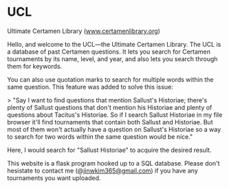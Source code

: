 # UCL
Ultimate Certamen Library (www.certamenlibrary.org)

Hello, and welcome to the UCL—the Ultimate Certamen Library. The UCL is a database of past Certamen questions. It lets you search for Certamen tournaments by its name, level, and year, and also lets you search through them for keywords. 

You can also use quotation marks to search for multiple words within the same question. This feature was added to solve this issue:

\> "Say I want to find questions that mention Sallust's Historiae; there's plenty of Sallust questions that don't mention his Historiae and plenty of questions about Tacitus's Historiae. So if I search Sallust Historiae in my file browser it'll find tournaments that contain both Sallust and Historiae. But most of them won't actually have a question on Sallust's Historiae so a way to search for two words within the same question would be nice."

Here, I would search for "Sallust Historiae" to acquire the desired result.

This website is a flask program hooked up to a SQL database. Please don't hesistate to contact me (@jinwkim365@gmail.com) if you have any  tournaments you want uploaded.
